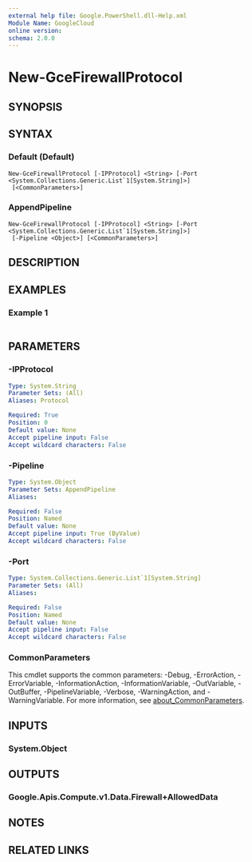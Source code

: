 ```yaml
---
external help file: Google.PowerShell.dll-Help.xml
Module Name: GoogleCloud
online version:
schema: 2.0.0
---
```


# New-GceFirewallProtocol

## SYNOPSIS


## SYNTAX

### Default (Default)
```
New-GceFirewallProtocol [-IPProtocol] <String> [-Port <System.Collections.Generic.List`1[System.String]>]
 [<CommonParameters>]
```

### AppendPipeline
```
New-GceFirewallProtocol [-IPProtocol] <String> [-Port <System.Collections.Generic.List`1[System.String]>]
 [-Pipeline <Object>] [<CommonParameters>]
```

## DESCRIPTION


## EXAMPLES

### Example 1
```powershell

```



## PARAMETERS

### -IPProtocol


```yaml
Type: System.String
Parameter Sets: (All)
Aliases: Protocol

Required: True
Position: 0
Default value: None
Accept pipeline input: False
Accept wildcard characters: False
```

### -Pipeline


```yaml
Type: System.Object
Parameter Sets: AppendPipeline
Aliases:

Required: False
Position: Named
Default value: None
Accept pipeline input: True (ByValue)
Accept wildcard characters: False
```

### -Port


```yaml
Type: System.Collections.Generic.List`1[System.String]
Parameter Sets: (All)
Aliases:

Required: False
Position: Named
Default value: None
Accept pipeline input: False
Accept wildcard characters: False
```

### CommonParameters
This cmdlet supports the common parameters: -Debug, -ErrorAction, -ErrorVariable, -InformationAction, -InformationVariable, -OutVariable, -OutBuffer, -PipelineVariable, -Verbose, -WarningAction, and -WarningVariable. For more information, see [about_CommonParameters](http://go.microsoft.com/fwlink/?LinkID=113216).

## INPUTS

### System.Object

## OUTPUTS

### Google.Apis.Compute.v1.Data.Firewall+AllowedData

## NOTES

## RELATED LINKS
